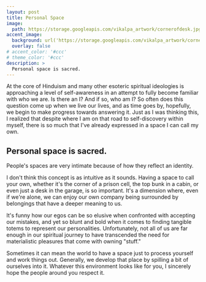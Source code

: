 ```yaml
---
layout: post
title: Personal Space
image: 
  path: https://storage.googleapis.com/vikalpa_artwork/cornerofdesk.jpg  
accent_image: 
  background: url('https://storage.googleapis.com/vikalpa_artwork/cornerofdesk.jpg  ') center/cover
  overlay: false
# accent_color: '#ccc'
# theme_color: '#ccc'
description: >
  Personal space is sacred.
---
```


At the core of Hinduism and many other esoteric spiritual ideologies is approaching a level of self-awareness in an attempt to fully become familiar with who we are. Is there an I? And if so, who am I? So often does this question come up when we live our lives, and as time goes by, hopefully, we begin to make progress towards answering it. Just as I was thinking this, I realized that despite where I am on that road to self-discovery within myself, there is so much that I've already expressed in a space I can call my own. 

## Personal space is sacred.  

People's spaces are very intimate because of how they reflect an identity.

I don't think this concept is as intuitive as it sounds. Having a space to call your own, whether it's the corner of a prison cell, the top bunk in a cabin, or even just a desk in the garage, is so important. It's a dimension where, even if we're alone, we can enjoy our own company being surrounded by belongings that have a deeper meaning to us.

It's funny how our egos can be so elusive when confronted with accepting our mistakes, and yet so blunt and bold when it comes to finding tangible totems to represent our personalities. Unfortunately, not all of us are far enough in our spiritual journey to have transcended the need for materialistic pleasures that come with owning "stuff."

Sometimes it can mean the world to have a space just to process yourself and work things out. Generally, we develop that place by spilling a bit of ourselves into it. Whatever this environment looks like for you, I sincerely hope the people around you respect it.